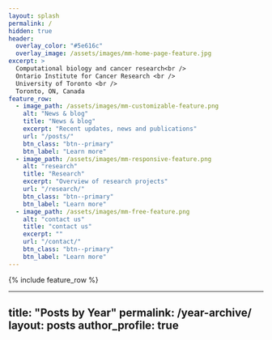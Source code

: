 ```yaml
---
layout: splash
permalink: /
hidden: true
header:
  overlay_color: "#5e616c"
  overlay_image: /assets/images/mm-home-page-feature.jpg
excerpt: >
  Computational biology and cancer research<br />
  Ontario Institute for Cancer Research <br />
  University of Toronto <br />
  Toronto, ON, Canada
feature_row:
  - image_path: /assets/images/mm-customizable-feature.png
    alt: "News & blog"
    title: "News & blog"
    excerpt: "Recent updates, news and publications"
    url: "/posts/"
    btn_class: "btn--primary"
    btn_label: "Learn more"
  - image_path: /assets/images/mm-responsive-feature.png
    alt: "research"
    title: "Research"
    excerpt: "Overview of research projects"
    url: "/research/"
    btn_class: "btn--primary"
    btn_label: "Learn more"
  - image_path: /assets/images/mm-free-feature.png
    alt: "contact us"
    title: "contact us"
    excerpt: ""
    url: "/contact/"
    btn_class: "btn--primary"
    btn_label: "Learn more"      
---
```


{% include feature_row %}


---
title: "Posts by Year"
permalink: /year-archive/
layout: posts
author_profile: true
---